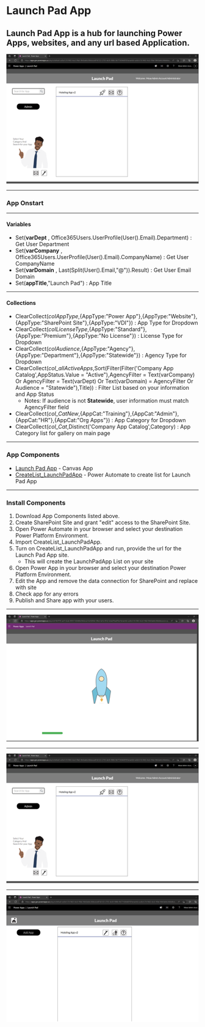 # Launch Pad App
Launch Pad App is a hub for launching Power Apps, websites, and any url based Application.
------------
[![Launch Pad App](https://github.com/MSPFE2019/Launch-Pad-App/blob/main/LPA_HomeScreen.png "Launch Pad App")](https://github.com/MSPFE2019/Launch-Pad-App/blob/main/LPA_HomeScreen.png "Launch Pad App")


------------


### App Onstart

------------


#### Variables


- Set(**varDept** , Office365Users.UserProfile(User().Email).Department) : Get User Department
- Set(**varCompany** , Office365Users.UserProfile(User().Email).CompanyName) : Get User CompanyName
- Set(**varDomain** , Last(Split(User().Email,"@")).Result) : Get User Email Domain
- Set(**appTitle**,"Launch Pad") : App Title


------------


#### Collections


- ClearCollect(*colAppType*,{AppType:"Power App"},{AppType:"Website"},{AppType:"SharePoint Site"},{AppType:"VDI"}) : App Type for Dropdown
- ClearCollect(*colLicenseType*,{AppType:"Standard"},{AppType:"Premium"},{AppType:"No License"}) : License Type for Dropdown
- ClearCollect(*colAudience*,{AppType:"Agency"},{AppType:"Department"},{AppType:"Statewide"}) : Agency Type for Dropdown
- ClearCollect(*col_allActiveApps*,Sort(Filter(Filter('Company App Catalog',AppStatus.Value = "Active"),AgencyFilter = Text(varCompany) Or AgencyFilter = Text(varDept) Or Text(varDomain) = AgencyFilter Or Audience = "Statewide"),Title)) : Filter List based on your information and App Status
	- Notes: If audience is not **Statewide**, user information must match AgencyFilter field
- ClearCollect(*col_CatNew*,{AppCat:"Training"},{AppCat:"Admin"},{AppCat:"HR"},{AppCat:"Org Apps"}) : App Category for Dropdown
- ClearCollect(*col_Cat*,Distinct('Company App Catalog',Category) : App Category list for gallery on main page

------------
### App Components
- [Launch Pad App](https://github.com/MSPFE2019/Launch-Pad-App/blob/main/LaunchPad_20221228220324.zip "Launch Pad App") - Canvas App
- [CreateList_LaunchPadApp](https://github.com/MSPFE2019/Launch-Pad-App/blob/main/CreateList_LaunchPadApp_20221229035826.zip "CreateList_LaunchPadApp") - Power Automate to create list for Launch Pad App


------------
### Install Components
1. Download App Components listed above.
2. Create SharePoint Site and grant "edit" access to the SharePoint Site.
3. Open Power Automate in your browser and select your destination Power Platform Environment.
4. Import CreateList_LaunchPadApp.
5. Turn on CreateList_LaunchPadApp and run, provide the url for the Launch Pad App site.
	- This will create the LaunchPadApp List on your site
6. Open Power App in your browser and select your destination Power Platform Environment.
7. Edit the App and remove the data connection for SharePoint and replace with site
8. Check app for any errors
9. Publish and Share app with your users.

------------


![Loading Screen](https://github.com/MSPFE2019/Launch-Pad-App/blob/main/LPA_LoadingScreen.png "Loading Screen")

------------
[![MainScreen](https://github.com/MSPFE2019/Launch-Pad-App/blob/main/LPA_HomeScreen.png "MainScreen")](https://github.com/MSPFE2019/Launch-Pad-App/blob/main/LPA_HomeScreen.png "MainScreen")

------------
[![Maint Screen](https://github.com/MSPFE2019/Launch-Pad-App/blob/main/LPA_MaintScreen.png "Maint Screen")](https://github.com/MSPFE2019/Launch-Pad-App/blob/main/LPA_MaintScreen.png "Maint Screen")
